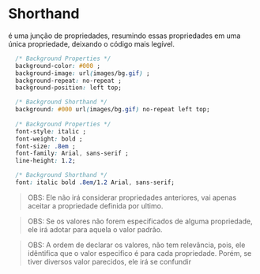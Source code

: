 # Shorthand

é uma junção de propriedades, resumindo essas propriedades em uma única propriedade, deixando o código mais legível.

```CSS
  /* Background Properties */
  background-color: #000 ;
  background-image: url(images/bg.gif) ;
  background-repeat: no-repeat ;
  background-position: left top;

  /* Background Shorthand */
  background: #000 url(images/bg.gif) no-repeat left top;
  
  /* Background Properties */
  font-style: italic ;
  font-weight: bold ;
  font-size: .8em ;
  font-family: Arial, sans-serif ;
  line-height: 1.2;

  /* Background Shorthand */
  font: italic bold .8em/1.2 Arial, sans-serif;

```

> OBS: Ele não irá considerar propriedades anteriores, vai apenas aceitar a propriedade definida por ultimo.

> OBS: Se os valores não forem especificados de alguma propriedade, ele irá adotar para aquela o valor padrão.

> OBS: A ordem de declarar os valores, não tem relevância, pois, ele idêntifica que o valor especifico é para cada propriedade. Porém, se tiver diversos valor parecidos, ele irá se confundir
